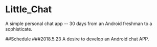 # Little_Chat
A simple personal chat app -- 30 days from an Android freshman to a sophisticate.

##Schedule
###2018.5.23
A desire to develop an Android chat APP.
